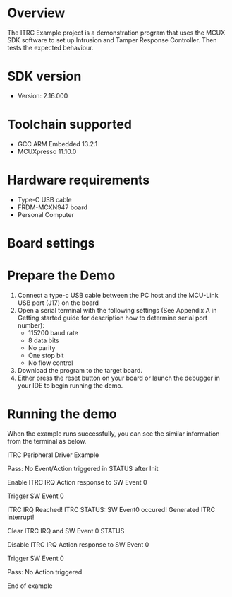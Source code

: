 Overview
========
The ITRC Example project is a demonstration program that uses the MCUX SDK software to set up Intrusion and Tamper Response Controller.
Then tests the expected behaviour.


SDK version
===========
- Version: 2.16.000

Toolchain supported
===================
- GCC ARM Embedded  13.2.1
- MCUXpresso  11.10.0

Hardware requirements
=====================
- Type-C USB cable
- FRDM-MCXN947 board
- Personal Computer

Board settings
==============

Prepare the Demo
================
1.  Connect a type-c USB cable between the PC host and the MCU-Link USB port (J17) on the board
2.  Open a serial terminal with the following settings (See Appendix A in Getting started guide for description how to determine serial port number):
    - 115200 baud rate
    - 8 data bits
    - No parity
    - One stop bit
    - No flow control
3.  Download the program to the target board.
4.  Either press the reset button on your board or launch the debugger in your IDE to begin running the demo.

Running the demo
================
When the example runs successfully, you can see the similar information from the terminal as below.

ITRC Peripheral Driver Example

Pass: No Event/Action triggered in STATUS after Init

Enable ITRC IRQ Action response to SW Event 0

Trigger SW Event 0

ITRC IRQ Reached!
ITRC STATUS:
SW Event0 occured!
Generated ITRC interrupt!

Clear ITRC IRQ and SW Event 0 STATUS

Disable ITRC IRQ Action response to SW Event 0

Trigger SW Event 0

Pass: No Action triggered

End of example
